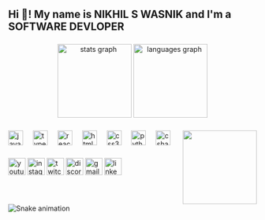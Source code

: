 <h2 align="left">Hi 👋! My name is NIKHIL S WASNIK and I'm a SOFTWARE DEVLOPER</h2>

###

<div align="center">
  <img src="https://github-readme-stats.vercel.app/api?username=maurodesouza&hide_title=false&hide_rank=false&show_icons=true&include_all_commits=true&count_private=true&disable_animations=false&theme=dracula&locale=en&hide_border=false" height="150" alt="stats graph"  />
  <img src="https://github-readme-stats.vercel.app/api/top-langs?username=maurodesouza&locale=en&hide_title=false&layout=compact&card_width=320&langs_count=5&theme=dracula&hide_border=false" height="150" alt="languages graph"  />
</div>

###

<img align="right" height="150" src="https://i.imgflip.com/65efzo.gif"  />

###

<div align="left">
  <img src="https://cdn.jsdelivr.net/gh/devicons/devicon/icons/javascript/javascript-original.svg" height="30" alt="javascript logo"  />
  <img width="12" />
  <img src="https://cdn.jsdelivr.net/gh/devicons/devicon/icons/typescript/typescript-original.svg" height="30" alt="typescript logo"  />
  <img width="12" />
  <img src="https://cdn.jsdelivr.net/gh/devicons/devicon/icons/react/react-original.svg" height="30" alt="react logo"  />
  <img width="12" />
  <img src="https://cdn.jsdelivr.net/gh/devicons/devicon/icons/html5/html5-original.svg" height="30" alt="html5 logo"  />
  <img width="12" />
  <img src="https://cdn.jsdelivr.net/gh/devicons/devicon/icons/css3/css3-original.svg" height="30" alt="css3 logo"  />
  <img width="12" />
  <img src="https://cdn.jsdelivr.net/gh/devicons/devicon/icons/python/python-original.svg" height="30" alt="python logo"  />
  <img width="12" />
  <img src="https://cdn.jsdelivr.net/gh/devicons/devicon/icons/csharp/csharp-original.svg" height="30" alt="csharp logo"  />
</div>

###

<div align="left">
  <img src="https://img.shields.io/static/v1?message=Youtube&logo=youtube&label=&color=FF0000&logoColor=white&labelColor=&style=for-the-badge" height="35" alt="youtube logo"  />
  <img src="https://scontent.fnag5-1.fna.fbcdn.net/v/t39.30808-1/465988378_8617499801671046_5815803912964249140_n.jpg?stp=dst-jpg_s200x200&_nc_cat=108&ccb=1-7&_nc_sid=0ecb9b&_nc_ohc=bGRFJNR1O9cQ7kNvgGowr3L&_nc_zt=24&_nc_ht=scontent.fnag5-1.fna&_nc_gid=AkV0l6lJ1lTwDrhhBkhwBfY&oh=00_AYAVwtywhYDbBLs4u5BXZK3wE0A4Q5CwOMspVQzHc7sk5A&oe=673BBD9E" height="35" alt="instagram logo"  />
  <img src="https://img.shields.io/static/v1?message=Twitch&logo=twitch&label=&color=9146FF&logoColor=white&labelColor=&style=for-the-badge" height="35" alt="twitch logo"  />
  <img src="https://img.shields.io/static/v1?message=Discord&logo=discord&label=&color=7289DA&logoColor=white&labelColor=&style=for-the-badge" height="35" alt="discord logo"  />
  <img src="https://img.shields.io/static/v1?message=Gmail&logo=gmail&label=&color=D14836&logoColor=white&labelColor=&style=for-the-badge" height="35" alt="gmail logo"  />
  <img src="https://img.shields.io/static/v1?message=LinkedIn&logo=linkedin&label=&color=0077B5&logoColor=white&labelColor=&style=for-the-badge" height="35" alt="linkedin logo"  />
</div>

###

<br clear="both">

<img src="https://instagram.fnag5-1.fna.fbcdn.net/v/t51.2885-19/465738665_867347348718790_6745367748766999957_n.jpg?stp=dst-jpg_s150x150&_nc_ht=instagram.fnag5-1.fna.fbcdn.net&_nc_cat=110&_nc_ohc=cDrxjxCPazIQ7kNvgH0Q0zQ&_nc_gid=a7012f1a9868402cbb391afd592321be&edm=AP4sbd4BAAAA&ccb=7-5&oh=00_AYBO6-vLjWzWRUIJyky2Y7hc53DU2lzyHRNsvmX88FL6gw&oe=673BB323&_nc_sid=7a9f4b" alt="Snake animation" />

###
